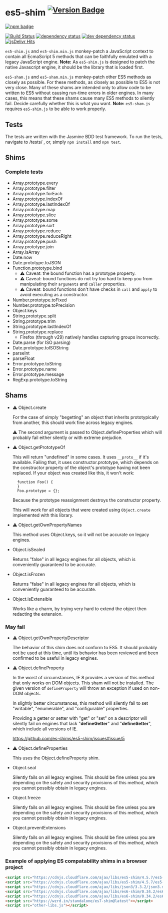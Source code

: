 # es5-shim <sup>[![Version Badge][npm-version-svg]][npm-url]</sup>

[![npm badge][npm-badge-png]][npm-url]

[![Build Status][travis-svg]][travis-url]
[![dependency status][deps-svg]][deps-url]
[![dev dependency status][dev-deps-svg]][dev-deps-url]
[![jsDelivr Hits][jsdelivr-badge]][jsdelivr-url]

`es5-shim.js` and `es5-shim.min.js` monkey-patch a JavaScript context to
contain all EcmaScript 5 methods that can be faithfully emulated with a
legacy JavaScript engine.
**Note:** As `es5-shim.js` is designed to patch the native Javascript
engine, it should be the library that is loaded first.

`es5-sham.js` and `es5-sham.min.js` monkey-patch other ES5 methods as
closely as possible.  For these methods, as closely as possible to ES5
is not very close.  Many of these shams are intended only to allow code
to be written to ES5 without causing run-time errors in older engines.
In many cases, this means that these shams cause many ES5 methods to
silently fail.  Decide carefully whether this is what you want.
**Note:** `es5-sham.js` requires `es5-shim.js` to be able to work properly.


## Tests

The tests are written with the Jasmine BDD test framework.
To run the tests, navigate to <root-folder>/tests/ , or,
simply `npm install` and `npm test`.

## Shims

### Complete tests ###

* Array.prototype.every
* Array.prototype.filter
* Array.prototype.forEach
* Array.prototype.indexOf
* Array.prototype.lastIndexOf
* Array.prototype.map
* Array.prototype.slice
* Array.prototype.some
* Array.prototype.sort
* Array.prototype.reduce
* Array.prototype.reduceRight
* Array.prototype.push
* Array.prototype.join
* Array.isArray
* Date.now
* Date.prototype.toJSON
* Function.prototype.bind
    * :warning: Caveat: the bound function has a prototype property.
    * :warning: Caveat: bound functions do not try too hard to keep you
      from manipulating their ``arguments`` and ``caller`` properties.
    * :warning: Caveat: bound functions don't have checks in ``call`` and
      ``apply`` to avoid executing as a constructor.
* Number.prototype.toFixed
* Number.prototype.toPrecision
* Object.keys
* String.prototype.split
* String.prototype.trim
* String.prototype.lastIndexOf
* String.prototype.replace
    * Firefox (through v29) natively handles capturing groups incorrectly.
* Date.parse (for ISO parsing)
* Date.prototype.toISOString
* parseInt
* parseFloat
* Error.prototype.toString
* Error.prototype.name
* Error.prototype.message
* RegExp.prototype.toString

## Shams

* :warning: Object.create

    For the case of simply "begetting" an object that inherits
    prototypically from another, this should work fine across legacy
    engines.

    :warning: The second argument is passed to Object.defineProperties
    which will probably fail either silently or with extreme prejudice.

* :warning: Object.getPrototypeOf

    This will return "undefined" in some cases.  It uses `__proto__` if
    it's available.  Failing that, it uses constructor.prototype, which
    depends on the constructor property of the object's prototype having
    not been replaced.  If your object was created like this, it won't
    work:

        function Foo() {
        }
        Foo.prototype = {};

    Because the prototype reassignment destroys the constructor
    property.

    This will work for all objects that were created using
    `Object.create` implemented with this library.

* :warning: Object.getOwnPropertyNames

    This method uses Object.keys, so it will not be accurate on legacy
    engines.

* Object.isSealed

    Returns "false" in all legacy engines for all objects, which is
    conveniently guaranteed to be accurate.

* Object.isFrozen

    Returns "false" in all legacy engines for all objects, which is
    conveniently guaranteed to be accurate.

* Object.isExtensible

    Works like a charm, by trying very hard to extend the object then
    redacting the extension.

### May fail

* :warning: Object.getOwnPropertyDescriptor

    The behavior of this shim does not conform to ES5.  It should
    probably not be used at this time, until its behavior has been
    reviewed and been confirmed to be useful in legacy engines.

* :warning: Object.defineProperty

    In the worst of circumstances, IE 8 provides a version of this
    method that only works on DOM objects.  This sham will not be
    installed.  The given version of `defineProperty` will throw an
    exception if used on non-DOM objects.

    In slightly better circumstances, this method will silently fail to
    set "writable", "enumerable", and "configurable" properties.

    Providing a getter or setter with "get" or "set" on a descriptor
    will silently fail on engines that lack "__defineGetter__" and
    "__defineSetter__", which include all versions of IE.

    https://github.com/es-shims/es5-shim/issues#issue/5

* :warning: Object.defineProperties

    This uses the Object.defineProperty shim.

* Object.seal

    Silently fails on all legacy engines.  This should be
    fine unless you are depending on the safety and security
    provisions of this method, which you cannot possibly
    obtain in legacy engines.

* Object.freeze

    Silently fails on all legacy engines.  This should be
    fine unless you are depending on the safety and security
    provisions of this method, which you cannot possibly
    obtain in legacy engines.

* Object.preventExtensions

    Silently fails on all legacy engines.  This should be
    fine unless you are depending on the safety and security
    provisions of this method, which you cannot possibly
    obtain in legacy engines.

### Example of applying ES compatability shims in a browser project

```html
<script src="https://cdnjs.cloudflare.com/ajax/libs/es5-shim/4.5.7/es5-shim.min.js"></script>
<script src="https://cdnjs.cloudflare.com/ajax/libs/es5-shim/4.5.7/es5-sham.min.js"></script>
<script src="https://cdnjs.cloudflare.com/ajax/libs/json3/3.3.2/json3.min.js"></script>
<script src="https://cdnjs.cloudflare.com/ajax/libs/es6-shim/0.34.2/es6-shim.min.js"></script>
<script src="https://cdnjs.cloudflare.com/ajax/libs/es6-shim/0.34.2/es6-sham.min.js"></script>
<script src="https://wzrd.in/standalone/es7-shim@latest"></script>
<script src="other-libs.js"></script>
```
[npm-url]: https://npmjs.org/package/es5-shim
[npm-version-svg]: http://versionbadg.es/es-shims/es5-shim.svg
[travis-svg]: https://travis-ci.org/es-shims/es5-shim.svg
[travis-url]: https://travis-ci.org/es-shims/es5-shim
[deps-svg]: https://david-dm.org/es-shims/es5-shim.svg
[deps-url]: https://david-dm.org/es-shims/es5-shim
[dev-deps-svg]: https://david-dm.org/es-shims/es5-shim/dev-status.svg
[dev-deps-url]: https://david-dm.org/es-shims/es5-shim#info=devDependencies
[npm-badge-png]: https://nodei.co/npm/es5-shim.png?downloads=true&stars=true
[jsdelivr-badge]: https://data.jsdelivr.com/v1/package/npm/es5-shim/badge?style=rounded
[jsdelivr-url]: https://www.jsdelivr.com/package/npm/es5-shim
